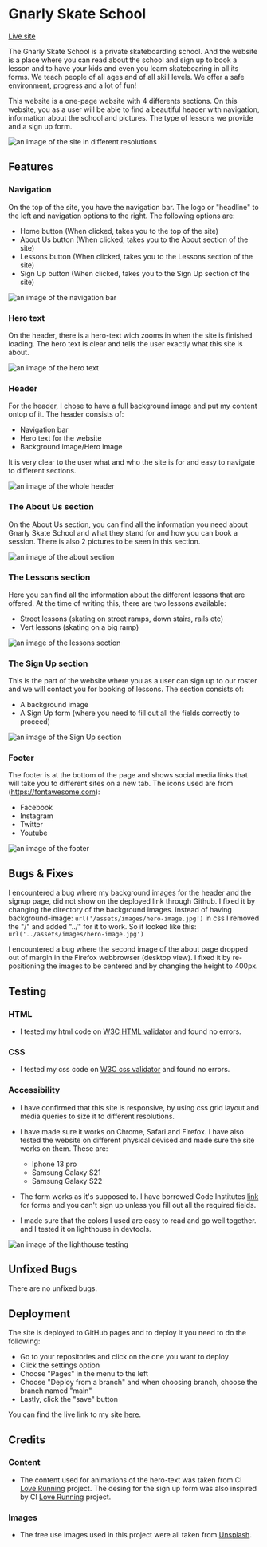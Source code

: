 # **Gnarly Skate School**

[Live site](https://fullstacksammy.github.io/gnarly-skate-school/)

The Gnarly Skate School is a private skateboarding school. And the website is a place where you can read about the school and sign up to book a lesson and to have your kids and even you learn skateboaring in all its forms. We teach people of all ages and of all skill levels. We offer a safe environment, progress and a lot of fun! 

This website is a one-page website with 4 differents sections. On this website, you as a user will be able to find a beautiful header with navigation, information about the school and pictures. The type of lessons we provide and a sign up form.

![an image of the site in different resolutions](assets/images/ui.jpg)


## **Features**

### **Navigation** 

On the top of the site, you have the navigation bar. The logo or "headline" to the left and navigation options to the right. The following options are:
- Home button (When clicked, takes you to the top of the site)
- About Us button (When clicked, takes you to the About section of the site)
- Lessons button (When clicked, takes you to the Lessons section of the site)
- Sign Up button (When clicked, takes you to the Sign Up section of the site)

![an image of the navigation bar](assets/images/Nav.jpg)


### **Hero text**
On the header, there is a hero-text wich zooms in when the site is finished loading. The hero text is clear and tells the user exactly what this site is about.


![an image of the hero text](assets/images/herotext.jpg)


### **Header**

For the header, I chose to have a full background image and put my content ontop of it. The header consists of:
- Navigation bar
- Hero text for the website
- Background image/Hero image

It is very clear to the user what and who the site is for and easy to navigate to different sections.

![an image of the whole header](assets/images/header.jpg)


### **The About Us section**

On the About Us section, you can find all the information you need about Gnarly Skate School and what they stand for and how you can book a session. There is also 2 pictures to be seen in this section.

![an image of the about section](assets/images/about.jpg)

### **The Lessons section**

Here you can find all the information about the different lessons that are offered. At the time of writing this, there are two lessons available:
- Street lessons (skating on street ramps, down stairs, rails etc)
- Vert lessons (skating on a big ramp)

![an image of the lessons section](assets/images/lessons-section.jpg)

### **The Sign Up section**

This is the part of the website where you as a user can sign up to our roster and we will contact you for booking of lessons. The section consists of:
- A background image 
- A Sign Up form (where you need to fill out all the fields correctly to proceed)

![an image of the Sign Up section](assets/images/signup-section.jpg)

### **Footer**
The footer is at the bottom of the page and shows social media links that will take you to different sites on a new tab. The icons used are from (https://fontawesome.com):
- Facebook
- Instagram
- Twitter
- Youtube

![an image of the footer](assets/images/footer.jpg)


## **Bugs & Fixes**

I encountered a bug where my background images for the header and the signup page, did not show on the deployed link through Github. I fixed it by changing the directory of the background images. instead of having background-image: `url('/assets/images/hero-image.jpg')` in css I removed the "/" and added "../" for it to work. So it looked like this:
`url('../assets/images/hero-image.jpg')`

I encountered a bug where the second image of the about page dropped out of margin in the Firefox webbrowser (desktop view). I fixed it by re-positioning the images to be centered and by changing the height to 400px.


## **Testing**
### **HTML**
- I tested my html code on [W3C HTML validator](https://validator.w3.org/#validate_by_input) and found no errors.
### **CSS**
- I tested my css code on [W3C css validator](https://jigsaw.w3.org/css-validator/) and found no errors.
### **Accessibility**


- I have confirmed that this site is responsive, by using css grid layout and media queries to size it to different resolutions.
- I have made sure it works on Chrome, Safari and Firefox. I have also tested the website on different physical devised and made sure the site works on them. These are:
  - Iphone 13 pro
  - Samsung Galaxy S21
  - Samsung Galaxy S22

- The form works as it's supposed to. I have borrowed Code Institutes [link](https://formdump.codeinstitute.net/) for forms and you can't sign up unless you fill out all the required fields.

- I made sure that the colors I used are easy to read and go well together. and I tested it on lighthouse in devtools.

![an image of the lighthouse testing](assets/images/lighthouse.jpg)

## **Unfixed Bugs**

There are no unfixed bugs.

## **Deployment**
The site is deployed to GitHub pages and to deploy it you need to do the following:
- Go to your repositories and click on the one you want to deploy
- Click the settings option
- Choose "Pages" in the menu to the left
- Choose "Deploy from a branch" and when choosing branch, choose the branch named "main"
- Lastly, click the "save" button

You can find the live link to my site [here](https://fullstacksammy.github.io/gnarly-skate-school/).

## **Credits**

### **Content**
- The content used for animations of the hero-text was taken from CI [Love Running](https://github.com/Code-Institute-Org/love-running-2.0) project. The desing for the sign up form was also inspired by CI [Love Running](https://github.com/Code-Institute-Org/love-running-2.0) project.

### **Images**
- The free use images used in this project were all taken from [Unsplash](https://unsplash.com/).


